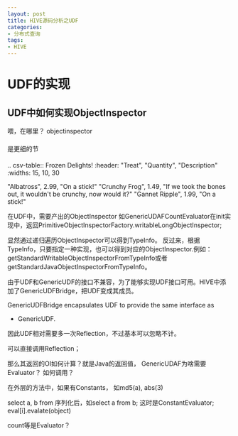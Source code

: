 ```yaml
---
layout: post
title: HIVE源码分析之UDF
categories:
- 分布式查询
tags:
- HIVE
---
```


UDF的实现
=====
UDF中如何实现ObjectInspector
--
喂，在哪里？
objectinspector
####
是更细的节
####

.. csv-table:: Frozen Delights!
 :header: "Treat", "Quantity", "Description"
 :widths: 15, 10, 30

 "Albatross", 2.99, "On a stick!"
 "Crunchy Frog", 1.49, "If we took the bones out, it wouldn't be
 crunchy, now would it?"
 "Gannet Ripple", 1.99, "On a stick!"

在UDF中，需要产出的ObjectInspector
如GenericUDAFCountEvaluator在init实现中，返回PrimitiveObjectInspectorFactory.writableLongObjectInspector;

显然通过递归遍历ObjectInspector可以得到TypeInfo。
反过来，根据TypeInfo，只要指定一种实现，也可以得到对应的ObjectInspector.例如：getStandardWritableObjectInspectorFromTypeInfo或者getStandardJavaObjectInspectorFromTypeInfo。

由于UDF和GenericUDF的接口不兼容，为了能够实现UDF接口可用。HIVE中添加了GenericUDFBridge，把UDF变成其成员。

 GenericUDFBridge encapsulates UDF to provide the same interface as
 * GenericUDF.

因此UDF相对需要多一次Reflection，不过基本可以忽略不计。

可以直接调用Reflection；

那么其返回的OI如何计算？就是Java的返回值，
GenericUDAF为啥需要Evaluator？
如何调用？

在外层的方法中，如果有Constants，
如md5(a), abs(3)

select a, b from 
序列化后，如select a from b;
这时是ConstantEvaluator;
eval[i].evalate(object)

count等是Evaluator？